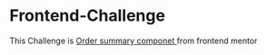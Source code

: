 # Frontend-Challenge
This Challenge is <a href ="https://www.frontendmentor.io/challenges/order-summary-component-QlPmajDUj/hub/order-summary-component-Z1auS1O-f">Order summary componet </a> from frontend mentor